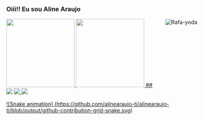 <h3> Oiii!! Eu sou Aline Araujo</h3>
</div>
<a href="https://github.com/alinearaujo-ti">
<img height="180em" src="https://github-readme-stats.vercel.app/api?username=alinearaujo-ti&show_icons=true&theme=dracula&include_all_commits=true&count_private=true"/>
<img height="180em" src="https://github-readme-stats.vercel.app/api/top-langs/?username=alinearaujo-ti&layout=compact&langs_count=16&theme=dracula"/>
<img align="right" alt="Rafa-yoda" src="https://cdn.discordapp.com/attachments/795358919417397249/825430589581688872/hi.gif">
</div>
##
<div>
<a href="https://www.linkedin.com/in/alinearaujo-si/" target="_blank"><img src="https://img.shields.io/badge/linkedin-%230077B5.svg?&style=for-the-badge&logo=linkedin&logoColor=white" target="_blank"></a> 
<a href="https://www.instagram.com/alinearaujo.ti/" target="_blank"><img src = "https://img.shields.io/badge/instagram-%23E4405F.svg?&style=for-the-badge&logo=instagram&logoColor=white">
<a href="https://www.facebook.com/alinearaujo.ti" target="_blank"><img src = "https://img.shields.io/badge/facebook-%231877F2.svg?&style=for-the-badge&logo=facebook&logoColor=white"> 

![Snake animation]  (https://github.com/alinearaujo-ti/alinearaujo-ti/blob/output/github-contribution-grid-snake.svg)
</div>

